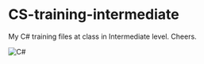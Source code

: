 # CS-training-intermediate

My C# training files at class in Intermediate level.
Cheers.

![C#](https://i.pinimg.com/originals/79/18/66/791866447147ee53f4e65dffdf90d12b.png)

